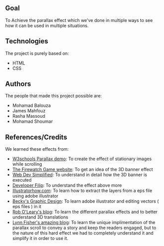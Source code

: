 ## Goal

To Achieve the parallax effect which we've done in multiple ways to see how it can be used in multiple situations.

## Technologies

The project is purely based on:

- HTML
- CSS

## Authors

The people that made this project possible are:

- Mohamad Balouza
- James Mahfouz
- Rasha Massoud
- Mohamad Shoumar


## References/Credits


We learned these effects from:

- [W3schools Parallax demo](https://www.w3schools.com/howto/tryhow_css_parallax_demo.htm): To create the effect of stationary images while scrolling
- [The Firewatch Game website](http://www.firewatchgame.com): To get an idea of the 3D banner effect
- [Web Dev Simplified](https://www.youtube.com/watch?v=mxHoPYFsTuk): To understand in detail how the 3D banner is executed
- [Developer Filip](https://www.youtube.com/watch?v=rLrLJQBG_qo&t=1318s): To understand the effect above more
- [Illustratorhow.com](https://illustratorhow.com/separate-layers/): To learn how to extract the layers from a eps file using adobe illustrator
- [Becky's Graphic Design](https://www.youtube.com/watch?v=pEb17sLmbJo&t=364s): To learn adobe illustrator and editing vectors  ( eps files ) in it
- [Rob O'Leary's blog](https://blog.logrocket.com/create-parallax-scrolling-css/#using-3d-translations): To learn the different parallax effects and to better understand 3D translations
- [Lynn Fisher's amazing blog](https://www.netlify.com/blog/fun-parallax-scrolling-css-for-matterday/): To learn the unique implimentation of the parallax scroll to convey a story and keep the readers engaged, but to the nature of this hard effect we had to completely understand it and simplify it in order to use it.

